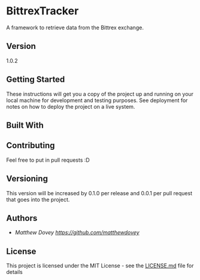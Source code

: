 # BittrexTracker
A framework to retrieve data from the Bittrex exchange.

## Version

1.0.2

## Getting Started

These instructions will get you a copy of the project up and running on your local machine for development and testing purposes. See deployment for notes on how to deploy the project on a live system.

## Built With

## Contributing

Feel free to put in pull requests :D

## Versioning

This version will be increased by 0.1.0 per release and 0.0.1 per pull request that goes into the project.

## Authors

* *Matthew Dovey* *https://github.com/matthewdovey*

## License

This project is licensed under the MIT License - see the [LICENSE.md](LICENSE.md) file for details
